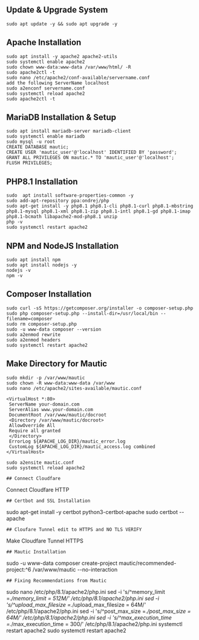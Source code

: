 ## Update & Upgrade System
```
sudo apt update -y && sudo apt upgrade -y
```

## Apache Installation
```
sudo apt install -y apache2 apache2-utils
sudo systemctl enable apache2
sudo chown www-data:www-data /var/www/html/ -R
sudo apache2ctl -t
sudo nano /etc/apache2/conf-available/servername.conf
add the following ServerName localhost
sudo a2enconf servername.conf
sudo systemctl reload apache2
sudo apache2ctl -t
```
## MariaDB Installation & Setup
```
sudo apt install mariadb-server mariadb-client
sudo systemctl enable mariadb
sudo mysql -u root
CREATE DATABASE mautic;
CREATE USER 'mautic_user'@'localhost' IDENTIFIED BY 'password';
GRANT ALL PRIVILEGES ON mautic.* TO 'mautic_user'@'localhost';
FLUSH PRIVILEGES;
```
## PHP8.1 Installation
```
sudo  apt install software-properties-common -y
sudo add-apt-repository ppa:ondrej/php
sudo apt-get install -y php8.1 php8.1-cli php8.1-curl php8.1-mbstring php8.1-mysql php8.1-xml php8.1-zip php8.1-intl php8.1-gd php8.1-imap php8.1-bcmath libapache2-mod-php8.1 unzip
php -v
sudo systemctl restart apache2
```
## NPM and NodeJS Installation
```
sudo apt install npm
sudo apt install nodejs -y
nodejs -v
npm -v
```
## Composer Installation
```
sudo curl -sS https://getcomposer.org/installer -o composer-setup.php
sudo php composer-setup.php --install-dir=/usr/local/bin --filename=composer
sudo rm composer-setup.php
sudo -u www-data composer --version
sudo a2enmod rewrite
sudo a2enmod headers
sudo systemctl restart apache2
```
## Make Directory for Mautic
```
sudo mkdir -p /var/www/mautic
sudo chown -R www-data:www-data /var/www
sudo nano /etc/apache2/sites-available/mautic.conf
```
```
<VirtualHost *:80>
 ServerName your-domain.com
 ServerAlias www.your-domain.com
 DocumentRoot /var/www/mautic/docroot
 <Directory /var/www/mautic/docroot>
 AllowOverride All
 Require all granted
 </Directory>
 ErrorLog ${APACHE_LOG_DIR}/mautic_error.log
 CustomLog ${APACHE_LOG_DIR}/mautic_access.log combined
</VirtualHost>
```
```
sudo a2ensite mautic.conf
sudo systemctl reload apache2
```
```
## Connect Cloudfare
```
Connect Cloudfare HTTP
```
## Certbot and SSL Installation
```
sudo apt-get install -y certbot python3-certbot-apache
sudo certbot --apache
```
## Cloufare Tunnel edit to HTTPS and NO TLS VERIFY
```
Make Cloudfare Tunnel HTTPS
```
## Mautic Installation
```
sudo -u www-data composer create-project mautic/recommended-project:^6 /var/www/mautic --no-interaction
```
## Fixing Recommendations from Mautic 
```
sudo nano /etc/php/8.1/apache2/php.ini
sed -i 's/^memory_limit =.*/memory_limit = 512M/' /etc/php/8.1/apache2/php.ini
sed -i 's/^upload_max_filesize =.*/upload_max_filesize = 64M/' /etc/php/8.1/apache2/php.ini
sed -i 's/^post_max_size =.*/post_max_size = 64M/' /etc/php/8.1/apache2/php.ini
sed -i 's/^max_execution_time =.*/max_execution_time = 300/' /etc/php/8.1/apache2/php.ini
systemctl restart apache2
sudo systemctl restart apache2
```
   
